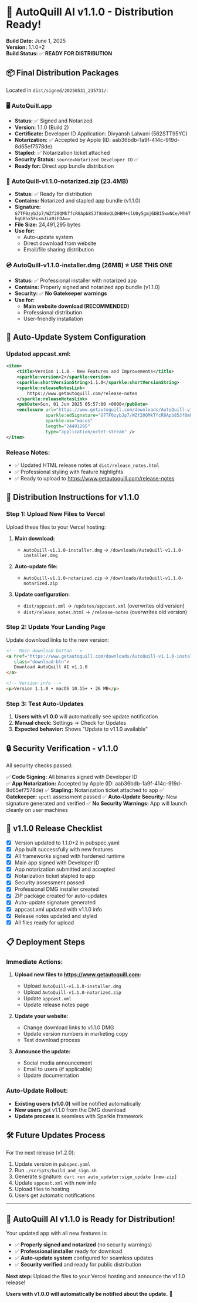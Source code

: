 # 🎉 AutoQuill AI v1.1.0 - Distribution Ready!

**Build Date:** June 1, 2025  
**Version:** 1.1.0+2  
**Build Status:** ✅ **READY FOR DISTRIBUTION**

## 📦 Final Distribution Packages

Located in `dist/signed/20250531_235731/`:

### 🖥️ **AutoQuill.app** 
- **Status:** ✅ Signed and Notarized
- **Version:** 1.1.0 (Build 2)
- **Certificate:** Developer ID Application: Divyansh Lalwani (562STT95YC)
- **Notarization:** ✅ Accepted by Apple (ID: aab36bdb-1a9f-414c-919d-8d65ef7578de)
- **Stapled:** ✅ Notarization ticket attached
- **Security Status:** `source=Notarized Developer ID` ✅
- **Ready for:** Direct app bundle distribution

### 📁 **AutoQuill-v1.1.0-notarized.zip** (23.4MB)
- **Status:** ✅ Ready for distribution
- **Contains:** Notarized and stapled app bundle (v1.1.0)
- **Signature:** `G7TF0zybJp7/WZf20QMkTfcR8Apb85Jf8m8eQLDHBM+slU0y5gmj6DBI5wwNCe/Mh67hqGB5xSFuxmJia9iFDA==`
- **File Size:** 24,491,295 bytes
- **Use for:** 
  - Auto-update system
  - Direct download from website
  - Email/file sharing distribution

### 💿 **AutoQuill-v1.1.0-installer.dmg** (26MB) **⭐ USE THIS ONE**
- **Status:** ✅ Professional installer with notarized app
- **Contains:** Properly signed and notarized app bundle (v1.1.0)
- **Security:** ✅ **No Gatekeeper warnings**
- **Use for:** 
  - **Main website download (RECOMMENDED)**
  - Professional distribution
  - User-friendly installation

## 🔄 **Auto-Update System Configuration**

### **Updated appcast.xml:**
```xml
<item>
    <title>Version 1.1.0 - New Features and Improvements</title>
    <sparkle:version>2</sparkle:version>
    <sparkle:shortVersionString>1.1.0</sparkle:shortVersionString>
    <sparkle:releaseNotesLink>
        https://www.getautoquill.com/release-notes
    </sparkle:releaseNotesLink>
    <pubDate>Sun, 01 Jun 2025 05:57:00 +0000</pubDate>
    <enclosure url="https://www.getautoquill.com/downloads/AutoQuill-v1.1.0-notarized.zip"
               sparkle:edSignature="G7TF0zybJp7/WZf20QMkTfcR8Apb85Jf8m8eQLDHBM+slU0y5gmj6DBI5wwNCe/Mh67hqGB5xSFuxmJia9iFDA=="
               sparkle:os="macos"
               length="24491295"
               type="application/octet-stream" />
</item>
```

### **Release Notes:** 
- ✅ Updated HTML release notes at `dist/release_notes.html`
- ✅ Professional styling with feature highlights
- ✅ Ready to upload to https://www.getautoquill.com/release-notes

## 🚀 **Distribution Instructions for v1.1.0**

### **Step 1: Upload New Files to Vercel**

Upload these files to your Vercel hosting:

1. **Main download:**
   - `AutoQuill-v1.1.0-installer.dmg` → `/downloads/AutoQuill-v1.1.0-installer.dmg`

2. **Auto-update file:**
   - `AutoQuill-v1.1.0-notarized.zip` → `/downloads/AutoQuill-v1.1.0-notarized.zip`

3. **Update configuration:**
   - `dist/appcast.xml` → `/updates/appcast.xml` (overwrites old version)
   - `dist/release_notes.html` → `/release-notes` (overwrites old version)

### **Step 2: Update Your Landing Page**

Update download links to the new version:

```html
<!-- Main download button -->
<a href="https://www.getautoquill.com/downloads/AutoQuill-v1.1.0-installer.dmg" 
   class="download-btn">
   Download AutoQuill AI v1.1.0
</a>

<!-- Version info -->
<p>Version 1.1.0 • macOS 10.15+ • 26 MB</p>
```

### **Step 3: Test Auto-Updates**

1. **Users with v1.0.0** will automatically see update notification
2. **Manual check:** Settings → Check for Updates
3. **Expected behavior:** Shows "Update to v1.1.0 available"

## 🔒 **Security Verification - v1.1.0**

All security checks passed:

✅ **Code Signing:** All binaries signed with Developer ID  
✅ **App Notarization:** Accepted by Apple (ID: aab36bdb-1a9f-414c-919d-8d65ef7578de)
✅ **Stapling:** Notarization ticket attached to app
✅ **Gatekeeper:** `spctl` assessment passed
✅ **Auto-Update Security:** New signature generated and verified
✅ **No Security Warnings:** App will launch cleanly on user machines  

## 🎯 **v1.1.0 Release Checklist**

- [x] Version updated to 1.1.0+2 in pubspec.yaml
- [x] App built successfully with new features
- [x] All frameworks signed with hardened runtime
- [x] Main app signed with Developer ID
- [x] App notarization submitted and accepted
- [x] Notarization ticket stapled to app
- [x] Security assessment passed
- [x] Professional DMG installer created
- [x] ZIP package created for auto-updates
- [x] Auto-update signature generated
- [x] appcast.xml updated with v1.1.0 info
- [x] Release notes updated and styled
- [x] All files ready for upload

## 📋 **Deployment Steps**

### **Immediate Actions:**

1. **Upload new files to https://www.getautoquill.com:**
   - Upload `AutoQuill-v1.1.0-installer.dmg` 
   - Upload `AutoQuill-v1.1.0-notarized.zip`
   - Update `appcast.xml`
   - Update release notes page

2. **Update your website:**
   - Change download links to v1.1.0 DMG
   - Update version numbers in marketing copy
   - Test download process

3. **Announce the update:**
   - Social media announcement
   - Email to users (if applicable)
   - Update documentation

### **Auto-Update Rollout:**

- **Existing users (v1.0.0)** will be notified automatically
- **New users** get v1.1.0 from the DMG download
- **Update process** is seamless with Sparkle framework

## 🛠️ **Future Updates Process**

For the next release (v1.2.0):

1. Update version in `pubspec.yaml`
2. Run `./scripts/build_and_sign.sh`
3. Generate signature: `dart run auto_updater:sign_update [new-zip]`
4. Update `appcast.xml` with new info
5. Upload files to hosting
6. Users get automatic notifications

---

## 🎉 **AutoQuill AI v1.1.0 is Ready for Distribution!**

Your updated app with all new features is:
- ✅ **Properly signed and notarized** (no security warnings)
- ✅ **Professional installer** ready for download
- ✅ **Auto-update system** configured for seamless updates
- ✅ **Security verified** and ready for public distribution

**Next step:** Upload the files to your Vercel hosting and announce the v1.1.0 release! 

**Users with v1.0.0 will automatically be notified about the update.** 🚀 